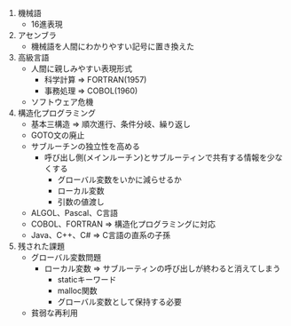 1. 機械語
	- 16進表現
1. アセンブラ
	- 機械語を人間にわかりやすい記号に置き換えた
1. 高級言語
	- 人間に親しみやすい表現形式
		- 科学計算 => FORTRAN(1957)
		- 事務処理 => COBOL(1960)
	- ソフトウェア危機
1. 構造化プログラミング
	- 基本三構造 => 順次進行、条件分岐、繰り返し
	- GOTO文の廃止
	- サブルーチンの独立性を高める
		- 呼び出し側(メインルーチン)とサブルーティンで共有する情報を少なくする
			- グローバル変数をいかに減らせるか
			- ローカル変数
			- 引数の値渡し
	- ALGOL、Pascal、C言語
	- COBOL、FORTRAN => 構造化プログラミングに対応
	- Java、C++、C# => C言語の直系の子孫
1. 残された課題
	- グローバル変数問題
		- ローカル変数 => サブルーティンの呼び出しが終わると消えてしまう
			- staticキーワード
			- malloc関数
			- グローバル変数として保持する必要
	- 貧弱な再利用